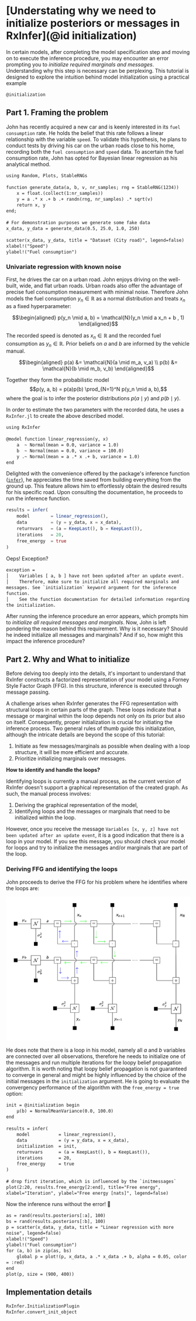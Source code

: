 # [Understating why we need to initialize posteriors or messages in RxInfer](@id initialization)

In certain models, after completing the model specification step and moving on to execute the inference procedure, you may encounter an error prompting you to _initialize required marginals and messages_. Understanding why this step is necessary can be perplexing. This tutorial is designed to explore the intuition behind model initialization using a practical example

```@docs
@initialization
```

## Part 1. Framing the problem 

John has recently acquired a new car and is keenly interested in its `fuel consumption` rate. He holds the belief that this rate follows a linear relationship with the variable `speed`. To validate this hypothesis, he plans to conduct tests by driving his car on the urban roads close to his home, recording both the `fuel consumption` and `speed` data. To ascertain the fuel consumption rate, John has opted for Bayesian linear regression as his analytical method.

```@example init-tutorial
using Random, Plots, StableRNGs

function generate_data(a, b, v, nr_samples; rng = StableRNG(1234))
    x = float.(collect(1:nr_samples))
    y = a .* x .+ b .+ randn(rng, nr_samples) .* sqrt(v)
    return x, y
end;

# For demonstration purposes we generate some fake data 
x_data, y_data = generate_data(0.5, 25.0, 1.0, 250)

scatter(x_data, y_data, title = "Dataset (City road)", legend=false)
xlabel!("Speed")
ylabel!("Fuel consumption")
```


### Univariate regression with known noise

First, he drives the car on a urban road. John enjoys driving on the well-built, wide, and flat urban roads. Urban roads also offer the advantage of precise fuel consumption measurement with minimal noise. Therefore John models the fuel consumption $y_n\in\mathbb{R}$ as a normal distribution and treats $x_n$ as a fixed hyperparameter:

$$\begin{aligned}
p(y_n \mid a, b) = \mathcal{N}(y_n \mid a x_n + b , 1)
\end{aligned}$$

The recorded speed is denoted as $x_n \in \mathbb{R}$ and the recorded fuel consumption as $y_n \in \mathbb{R}$. Prior beliefs on $a$ and $b$ are informed by the vehicle manual.

$$\begin{aligned}
    p(a) &= \mathcal{N}(a \mid m_a, v_a) \\
    p(b) &= \mathcal{N}(b \mid m_b, v_b) 
\end{aligned}$$

Together they form the probabilistic model
$$p(y, a, b) = p(a)p(b) \prod_{N=1}^N p(y_n \mid a, b),$$
where the goal is to infer the posterior distributions $p(a \mid y)$ and $p(b\mid y)$.

In order to estimate the two parameters with the recorded data, he uses a `RxInfer.jl` to create the above described model.

```@example init-tutorial
using RxInfer

@model function linear_regression(y, x)
    a  ~ Normal(mean = 0.0, variance = 1.0)
    b  ~ Normal(mean = 0.0, variance = 100.0)
    y .~ Normal(mean = a .* x .+ b, variance = 1.0)
end
```

Delighted with the convenience offered by the package's inference function ([`infer`](@ref)), he appreciates the time saved from building everything from the ground up. This feature allows him to effortlessly obtain the desired results for his specific road. Upon consulting the documentation, he proceeds to run the inference function.

```julia
results = infer(
    model        = linear_regression(), 
    data         = (y = y_data, x = x_data), 
    returnvars   = (a = KeepLast(), b = KeepLast()),
    iterations   = 20,
    free_energy  = true
)
```

Oeps! Exception?

```
exception =
│    Variables [ a, b ] have not been updated after an update event. 
│    Therefore, make sure to initialize all required marginals and messages. See `initialization` keyword argument for the inference function. 
│    See the function documentation for detailed information regarding the initialization.
```

After running the inference procedure an error appears, which prompts him to _initialize all required messages and marginals_. Now, John is left pondering the reason behind this requirement. Why is it necessary? Should he indeed initialize all messages and marginals? And if so, how might this impact the inference procedure?

## Part 2. Why and What to initialize

Before delving too deeply into the details, it's important to understand that RxInfer constructs a factorized representation of your model using a Forney Style Factor Graph (FFG). In this structure, inference is executed through message passing.

A challenge arises when RxInfer generates the FFG representation with structural loops in certain parts of the graph. These loops indicate that a message or marginal within the loop depends not only on its prior but also on itself. Consequently, proper initialization is crucial for initiating the inference process. Two general rules of thumb guide this initialization, although the intricate details are beyond the scope of this tutorial:

1.	Initiate as few messages/marginals as possible when dealing with a loop structure, it will be more efficient and accurate.
2.	Prioritize initializing marginals over messages.

**How to identify and handle the loops?**

Identifying loops is currently a manual process, as the current version of RxInfer doesn't support a graphical representation of the created graph. As such, the manual process involves:

1.	Deriving the graphical representation of the model,
2.	Identifying loops and the messages or marginals that need to be initialized within the loop.

However, once you receive the message `Variables [x, y, z] have not been updated after an update event`, it is a good indication that there is a loop in your model. If you see this message, you should check your model for loops and try to initialize the messages and/or marginals that are part of the loop.

### Deriving FFG and identifying the loops

John proceeds to derive the FFG for his problem where he identifies where the loops are:

![Addons_messages](../../assets/img/linear_regresion_model.png)

He does note that there is a loop in his model, namely all $a$ and $b$ variables are connected over all observations, therefore he needs to initialize one of the messages and run multiple iterations for the loopy belief propagation algorithm. It is worth noting that loopy belief propagation is not guaranteed to converge in general and might be highly influenced by the choice of the initial messages in the `initialization` argument. He is going to evaluate the convergency performance of the algorithm with the `free_energy = true` option:
 

```@example init-tutorial
init = @initialization begin
    μ(b) = NormalMeanVariance(0.0, 100.0)
end

results = infer(
    model           = linear_regression(), 
    data            = (y = y_data, x = x_data), 
    initialization  = init, 
    returnvars      = (a = KeepLast(), b = KeepLast()),
    iterations      = 20,
    free_energy     = true
)

# drop first iteration, which is influenced by the `initmessages`
plot(2:20, results.free_energy[2:end], title="Free energy", xlabel="Iteration", ylabel="Free energy [nats]", legend=false)
```

Now the inference runs without the error! 🎉

```@example init-tutorial
as = rand(results.posteriors[:a], 100)
bs = rand(results.posteriors[:b], 100)
p = scatter(x_data, y_data, title = "Linear regression with more noise", legend=false)
xlabel!("Speed")
ylabel!("Fuel consumption")
for (a, b) in zip(as, bs)
    global p = plot!(p, x_data, a .* x_data .+ b, alpha = 0.05, color = :red)
end
plot(p, size = (900, 400))
```

## Implementation details 

```@docs
RxInfer.InitializationPlugin
RxInfer.convert_init_object
```